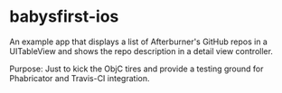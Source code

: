 babysfirst-ios
==============

An example app that displays a list of Afterburner's GitHub repos in a UITableView and shows the repo description in a detail view controller.

Purpose: Just to kick the ObjC tires and provide a testing ground for Phabricator and Travis-CI integration.
